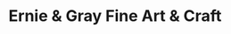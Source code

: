 ---
title: "Ernie & Gray Fine Art & Craft"
url: /salem/ernie-and-gray-fine-art-and-craft/
shop: art
---